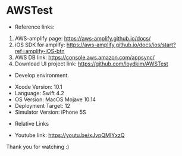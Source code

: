 # AWSTest

* Reference links:

1. AWS-amplify page: https://aws-amplify.github.io/docs/
2. iOS SDK for amplify: https://aws-amplify.github.io/docs/ios/start?ref=amplify-iOS-btn
3. AWS DB link: https://console.aws.amazon.com/appsync/
4. Download UI project link: https://github.com/loydkim/AWSTest

* Develop environment.

- Xcode Version: 10.1
- Language: Swift 4.2
- OS Version: MacOS Mojave 10.14
- Deployment Target: 12
- Simulator Version: iPhone 5S

* Relative Links

- Youtube link: https://youtu.be/xJvpQMIYxzQ

Thank you for watching :)

